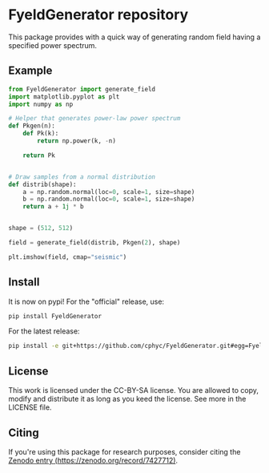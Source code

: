 FyeldGenerator repository
=========================

This package provides with a quick way of generating random field having a specified power spectrum.


Example
-------

```python
from FyeldGenerator import generate_field
import matplotlib.pyplot as plt
import numpy as np

# Helper that generates power-law power spectrum
def Pkgen(n):
    def Pk(k):
        return np.power(k, -n)

    return Pk


# Draw samples from a normal distribution
def distrib(shape):
    a = np.random.normal(loc=0, scale=1, size=shape)
    b = np.random.normal(loc=0, scale=1, size=shape)
    return a + 1j * b


shape = (512, 512)

field = generate_field(distrib, Pkgen(2), shape)

plt.imshow(field, cmap="seismic")
```

Install
-------
It is now on pypi!
For the "official" release, use:
```bash
pip install FyeldGenerator
```

For the latest release:
```bash
pip install -e git+https://github.com/cphyc/FyeldGenerator.git#egg=FyeldGenerator
```

License
-------
This work is licensed under the CC-BY-SA license. You are allowed to copy, modify and distribute it as long as you keed the license. See more in the LICENSE file.


Citing
------
If you're using this package for research purposes, consider citing the [Zenodo entry (https://zenodo.org/record/7427712)](https://zenodo.org/record/7427712).